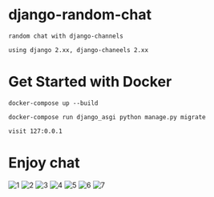# django-random-chat
    random chat with django-channels
    
    using django 2.xx, django-chaneels 2.xx



  
# Get Started with Docker

    docker-compose up --build

    docker-compose run django_asgi python manage.py migrate

    visit 127:0.0.1 

# Enjoy chat

![1](https://user-images.githubusercontent.com/75523516/109577732-6d2dc300-7b39-11eb-9ac2-65a2b6e93bfa.png)
![2](https://user-images.githubusercontent.com/75523516/109577735-6e5ef000-7b39-11eb-8fb3-44ff1100e579.png)
![3](https://user-images.githubusercontent.com/75523516/109577749-7880ee80-7b39-11eb-8338-ea1416fdcf99.png)
![4](https://user-images.githubusercontent.com/75523516/109577736-6ef78680-7b39-11eb-88b9-5044a1883d95.png)
![5](https://user-images.githubusercontent.com/75523516/109577739-7028b380-7b39-11eb-974b-be00d3918092.png)
![6](https://user-images.githubusercontent.com/75523516/109577740-7159e080-7b39-11eb-8bae-fdcc7844e248.png)
![7](https://user-images.githubusercontent.com/75523516/109577745-73bc3a80-7b39-11eb-9bc0-9b94edf3fd97.png)

